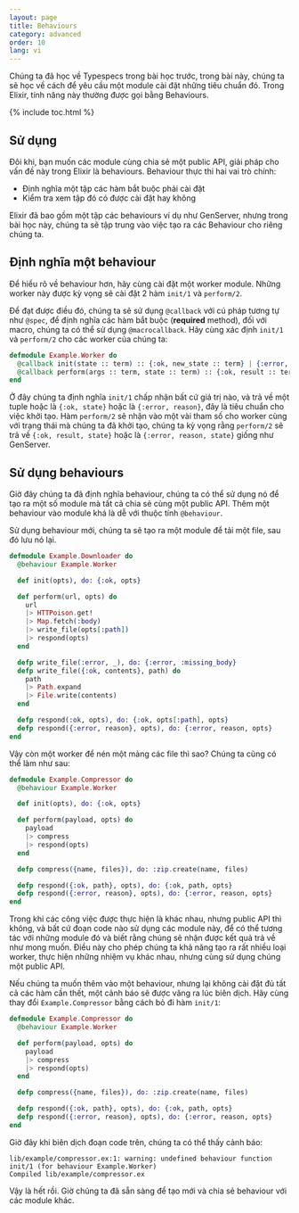 ```yaml
---
layout: page
title: Behaviours
category: advanced
order: 10
lang: vi
---
```


Chúng ta đã học về Typespecs trong bài học trước, trong bài này, chúng ta sẽ học về cách để yêu cầu một module cài đặt những tiêu chuẩn đó. Trong Elixir, tính năng này thường được gọi bằng Behaviours.

{% include toc.html %}

## Sử dụng

Đôi khi, bạn muốn các module cùng chia sẻ một public API, giải pháp cho vấn đề này trong Elixir là behaviours. Behaviour thực thi hai vai trò chính:

+ Định nghĩa một tập các hàm bắt buộc phải cài đặt
+ Kiểm tra xem tập đó có được cài đặt hay không

Elixir đã bao gồm một tập các behaviours ví dụ như GenServer, nhưng trong bài học này, chúng ta sẽ tập trung vào việc tạo ra các Behaviour cho riêng chúng ta.

## Định nghĩa một behaviour

Để hiểu rõ về behaviour hơn, hãy cùng cài đặt một worker module. Những worker này được kỳ vọng sẽ cài đặt 2 hàm `init/1` và `perform/2`.

Để đạt được điều đó, chúng ta sẽ sử dụng `@callback` với cú pháp tương tự như `@spec`, để định nghĩa các hàm bắt buộc (__required__ method), đối với macro, chúng ta có thể sử dụng `@macrocallback`. Hãy cùng xác định `init/1` và `perform/2` cho các worker của chúng ta:

```elixir
defmodule Example.Worker do
  @callback init(state :: term) :: {:ok, new_state :: term} | {:error, reason :: term}
  @callback perform(args :: term, state :: term) :: {:ok, result :: term, new_state :: term} | {:error, reason :: term, new_state :: term}
end
```

Ở đây chúng ta định nghĩa `init/1` chấp nhận bất cứ giá trị nào, và trả về một tuple hoặc là `{:ok, state}` hoặc là `{:error, reason}`, đây là tiêu chuẩn cho việc khởi tạo. Hàm `perform/2` sẽ nhận vào một vài tham số cho worker cùng với trạng thái mà chúng ta đã khởi tạo, chúng ta kỳ vọng rằng `perform/2` sẽ trả về `{:ok, result, state}` hoặc là `{:error, reason, state}` giống như GenServer.

## Sử dụng behaviours

Giờ đây chúng ta đã định nghĩa behaviour, chúng ta có thể sử dụng nó để tạo ra một số module mà tất cả chia sẻ cùng một public API. Thêm một behaviour vào module khá là dễ với thuộc tính `@behaviour`.

Sử dụng behaviour mới, chúng ta sẽ tạo ra một module để tải một file, sau đó lưu nó lại.

```elixir
defmodule Example.Downloader do
  @behaviour Example.Worker

  def init(opts), do: {:ok, opts}

  def perform(url, opts) do
    url
    |> HTTPoison.get!
    |> Map.fetch(:body)
    |> write_file(opts[:path])
    |> respond(opts)
  end

  defp write_file(:error, _), do: {:error, :missing_body}
  defp write_file({:ok, contents}, path) do
    path
    |> Path.expand
    |> File.write(contents)
  end

  defp respond(:ok, opts), do: {:ok, opts[:path], opts}
  defp respond({:error, reason}, opts), do: {:error, reason, opts}
end
```

Vậy còn một worker để nén một mảng các file thì sao? Chúng ta cũng có thể làm như sau:

```elixir
defmodule Example.Compressor do
  @behaviour Example.Worker

  def init(opts), do: {:ok, opts}

  def perform(payload, opts) do
    payload
    |> compress
    |> respond(opts)
  end

  defp compress({name, files}), do: :zip.create(name, files)

  defp respond({:ok, path}, opts), do: {:ok, path, opts}
  defp respond({:error, reason}, opts), do: {:error, reason, opts}
end
```

Trong khi các công việc được thực hiện là khác nhau, nhưng public API thì không, và bất cứ đoạn code nào sử dụng các module này, để có thể tương tác với những module đó và biết rằng chúng sẽ nhận được kết quả trả về như mong muốn. Điều này cho phép chúng ta khả năng tạo ra rất nhiều loại worker, thực hiện những nhiệm vụ khác nhau, nhưng cùng sử dụng chúng một public API.

Nếu chúng ta muốn thêm vào một behaviour, nhưng lại không cài đặt đủ tất cả các hàm cần thết, một cảnh báo sẽ được văng ra lúc biên dịch. Hãy cùng thay đổi `Example.Compressor` bằng cách bỏ đi hàm `init/1`:

```elixir
defmodule Example.Compressor do
  @behaviour Example.Worker

  def perform(payload, opts) do
    payload
    |> compress
    |> respond(opts)
  end

  defp compress({name, files}), do: :zip.create(name, files)

  defp respond({:ok, path}, opts), do: {:ok, path, opts}
  defp respond({:error, reason}, opts), do: {:error, reason, opts}
end
```

Giờ đây khi biên dịch đoạn code trên, chúng ta có thể thấy cảnh báo:

```shell
lib/example/compressor.ex:1: warning: undefined behaviour function init/1 (for behaviour Example.Worker)
Compiled lib/example/compressor.ex
```

Vậy là hết rồi. Giờ chúng ta đã sẵn sàng để tạo mới và chia sẻ behaviour với các module khác.
